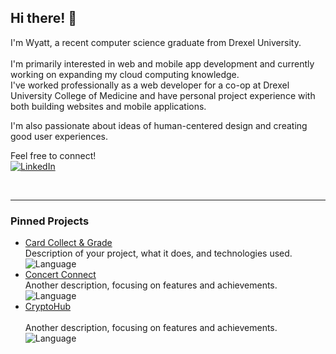 ## Hi there! 👋

I'm Wyatt, a recent computer science graduate from Drexel University.<br>  
I'm primarily interested in web and mobile app development and currently working on expanding my cloud computing knowledge.<br>
I've worked professionally as a web developer for a co-op at Drexel University College of Medicine and have personal project experience with both building websites and mobile applications.<br>

I'm also passionate about ideas of human-centered design and creating good user experiences.<br>

Feel free to connect!
<br>
[![LinkedIn](https://img.shields.io/badge/LinkedIn-%230077B5.svg?style=flat&logo=linkedin&logoColor=white)](https://www.linkedin.com/in/wyatt-kaiser/)

<br>

---

### Pinned Projects
- [Card Collect & Grade](https://github.com/NizomDjuraev/CardScanAndGrade)<br>
  Description of your project, what it does, and technologies used.  
  ![Language](https://img.shields.io/badge/language-JavaScript-yellow)
- [Concert Connect](https://github.com/LukeMatheson/ConcertConnect)<br>
  Another description, focusing on features and achievements.  
  ![Language](https://img.shields.io/badge/language-TypeScript-blue)
- [CryptoHub](https://github.com/wkaiser21/CryptoHub)<br>  
  Another description, focusing on features and achievements.  
  ![Language](https://img.shields.io/badge/language-JavaScript-yellow)

